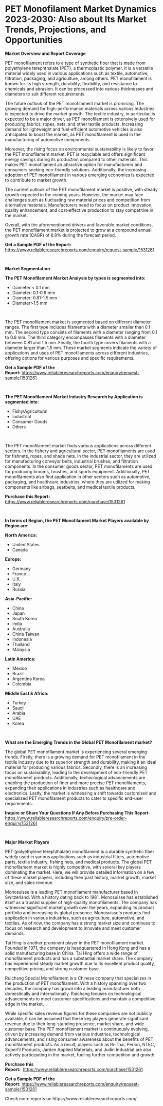 <p><h1>PET Monofilament Market Dynamics 2023-2030: Also about Its Market Trends, Projections, and Opportunities</h1></p><p><strong>Market Overview and Report Coverage</strong></p>
<p><p>PET monofilament refers to a type of synthetic fiber that is made from polyethylene terephthalate (PET), a thermoplastic polymer. It is a versatile material widely used in various applications such as textile, automotive, filtration, packaging, and agriculture, among others. PET monofilament is known for its high strength, durability, flexibility, and resistance to chemicals and abrasion. It can be processed into various thicknesses and diameters to suit different requirements.</p><p>The future outlook of the PET monofilament market is promising. The growing demand for high-performance materials across various industries is expected to drive the market growth. The textile industry, in particular, is expected to be a major driver, as PET monofilament is extensively used for producing fabrics, ropes, nets, and other textile products. Increasing demand for lightweight and fuel-efficient automotive vehicles is also anticipated to boost the market, as PET monofilament is used in the manufacturing of automotive components.</p><p>Moreover, the rising focus on environmental sustainability is likely to favor the PET monofilament market. PET is recyclable and offers significant energy savings during its production compared to other materials. This makes PET monofilament an attractive option for manufacturers and consumers seeking eco-friendly solutions. Additionally, the increasing adoption of PET monofilament in various emerging economies is expected to contribute to market growth.</p><p>The current outlook of the PET monofilament market is positive, with steady growth expected in the coming years. However, the market may face challenges such as fluctuating raw material prices and competition from alternative materials. Manufacturers need to focus on product innovation, quality enhancement, and cost-effective production to stay competitive in the market.</p><p>Overall, with the aforementioned drivers and favorable market conditions, the PET monofilament market is projected to grow at a compound annual growth rate (CAGR) of 8.8% during the forecast period.</p></p>
<p><strong>Get a Sample PDF of the Report:</strong> <a href="https://www.reliableresearchreports.com/enquiry/request-sample/1531261">https://www.reliableresearchreports.com/enquiry/request-sample/1531261</a></p>
<p>&nbsp;</p>
<p><strong>Market Segmentation</strong></p>
<p><strong>The PET Monofilament Market Analysis by types is segmented into:</strong></p>
<p><ul><li>Diameter < 0.1 mm</li><li>Diameter: 0.1-0.8 mm</li><li>Diameter: 0.81-1.5 mm</li><li>Diameter>1.5 mm</li></ul></p>
<p>&nbsp;</p>
<p><p>The PET monofilament market is segmented based on different diameter ranges. The first type includes filaments with a diameter smaller than 0.1 mm. The second type consists of filaments with a diameter ranging from 0.1 to 0.8 mm. The third category encompasses filaments with a diameter between 0.81 and 1.5 mm. Finally, the fourth type covers filaments with a diameter larger than 1.5 mm. These market segments indicate the variety of applications and uses of PET monofilaments across different industries, offering options for various purposes and specific requirements.</p></p>
<p><strong>Get a Sample PDF of the Report:</strong>&nbsp;<a href="https://www.reliableresearchreports.com/enquiry/request-sample/1531261">https://www.reliableresearchreports.com/enquiry/request-sample/1531261</a></p>
<p>&nbsp;</p>
<p><strong>The PET Monofilament Market Industry Research by Application is segmented into:</strong></p>
<p><ul><li>Fishy/Agricultural</li><li>Industrial</li><li>Consumer Goods</li><li>Others</li></ul></p>
<p>&nbsp;</p>
<p><p>The PET monofilament market finds various applications across different sectors. In the fishery and agricultural sector, PET monofilaments are used for fishnets, ropes, and shade nets. In the industrial sector, they are utilized for manufacturing conveyor belts, industrial brushes, and filtration components. In the consumer goods sector, PET monofilaments are used for producing brooms, brushes, and sports equipment. Additionally, PET monofilaments also find application in other sectors such as automotive, packaging, and healthcare industries, where they are utilized for making components like airbags, seatbelts, and medical textile products.</p></p>
<p><strong>Purchase this Report:</strong>&nbsp; <a href="https://www.reliableresearchreports.com/purchase/1531261">https://www.reliableresearchreports.com/purchase/1531261</a></p>
<p>&nbsp;</p>
<p><strong>In terms of Region, the PET Monofilament Market Players available by Region are:</strong></p>
<p>
    <p> <strong> North America: </strong>
        <ul>
            <li>United States</li>
            <li>Canada</li>
        </ul>
        </p> 
    <p> <strong> Europe: </strong>
        <ul>
            <li>Germany</li>
            <li>France</li>
            <li>U.K.</li>
            <li>Italy</li>
            <li>Russia</li>
        </ul>
        </p> 
    <p> <strong> Asia-Pacific: </strong>
        <ul>
            <li>China</li>
            <li>Japan</li>
            <li>South Korea</li>
            <li>India</li>
            <li>Australia</li>
            <li>China Taiwan</li>
            <li>Indonesia</li>
            <li>Thailand</li>
            <li>Malaysia</li>
        </ul>
        </p> 
    <p> <strong> Latin America: </strong>
        <ul>
            <li>Mexico</li>
            <li>Brazil</li>
            <li>Argentina Korea</li>
            <li>Colombia</li>
        </ul>
        </p> 
    <p> <strong> Middle East & Africa: </strong>
        <ul>
            <li>Turkey</li>
            <li>Saudi</li>
            <li>Arabia</li>
            <li>UAE</li>
            <li>Korea</li>
        </ul>
    </p>
    </p>
<p>&nbsp;</p>
<p><strong>What are the Emerging Trends in the Global PET Monofilament market?</strong></p>
<p><p>The global PET monofilament market is experiencing several emerging trends. Firstly, there is a growing demand for PET monofilament in the textile industry due to its superior strength and durability, making it an ideal material for producing various fabrics. Secondly, there is an increasing focus on sustainability, leading to the development of eco-friendly PET monofilament products. Additionally, technological advancements are enabling the production of finer and more precise PET monofilaments, expanding their applications in industries such as healthcare and electronics. Lastly, the market is witnessing a shift towards customized and specialized PET monofilament products to cater to specific end-user requirements.</p></p>
<p><strong>Inquire or Share Your Questions If Any Before Purchasing This Report</strong>- <a href="https://www.reliableresearchreports.com/enquiry/pre-order-enquiry/1531261">https://www.reliableresearchreports.com/enquiry/pre-order-enquiry/1531261</a></p>
<p>&nbsp;</p>
<p><strong>Major Market Players</strong></p>
<p><p>PET (polyethylene terephthalate) monofilament is a durable synthetic fiber widely used in various applications such as industrial filters, automotive parts, textile industry, fishing nets, and medical products. The global PET monofilament market is highly competitive, with several key players dominating the market. Here, we will provide detailed information on a few of these market players, including their past history, market growth, market size, and sales revenue.</p><p>Monosuisse is a leading PET monofilament manufacturer based in Switzerland. With a history dating back to 1981, Monosuisse has established itself as a trusted supplier of high-quality monofilaments. The company has witnessed significant market growth over the years, expanding its product portfolio and increasing its global presence. Monosuisse's products find application in various industries, such as agriculture, automotive, and textiles. As of now, the company has a strong market size and continues to focus on research and development to innovate and meet customer demands.</p><p>Tai Hing is another prominent player in the PET monofilament market. Founded in 1971, the company is headquartered in Hong Kong and has a solid manufacturing base in China. Tai Hing offers a wide range of monofilament products and has a substantial market share. The company has experienced steady market growth due to its excellent product quality, competitive pricing, and strong customer base.</p><p>Ruichang Special Monofilament is a Chinese company that specializes in the production of PET monofilament. With a history spanning over two decades, the company has grown into a leading manufacturer both domestically and internationally. Ruichang focuses on technological advancements to meet customer specifications and maintain a competitive edge in the market.</p><p>While specific sales revenue figures for these companies are not publicly available, it can be assumed that these key players generate significant revenue due to their long-standing presence, market share, and wide customer base. The PET monofilament market is continuously evolving, driven by increasing demand from various industries, technological advancements, and rising consumer awareness about the benefits of PET monofilament products. As a result, players such as Ri-Thai, Perlon, NTEC, Superfil Products, Jarden Applied Materials, and Judin Industrial are also actively participating in the market, fueling further competition and growth.</p></p>
<p><strong>Purchase this Report:</strong>&nbsp;&nbsp;<a href="https://www.reliableresearchreports.com/purchase/1531261">https://www.reliableresearchreports.com/purchase/1531261</a></p>
<p></p>
<p><strong>Get a Sample PDF of the Report:</strong>&nbsp;<a href="https://www.reliableresearchreports.com/enquiry/request-sample/1531261">https://www.reliableresearchreports.com/enquiry/request-sample/1531261</a></p>
<p>Check more reports on https://www.reliableresearchreports.com/</p>